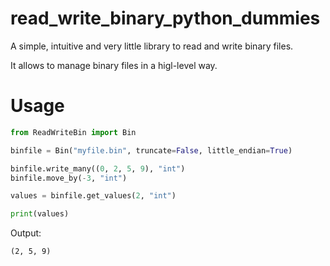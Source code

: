 # read_write_binary_python_dummies
A simple, intuitive and very little library to read and write binary files.

It allows to manage binary files in a higl-level way.

# Usage
```python
from ReadWriteBin import Bin

binfile = Bin("myfile.bin", truncate=False, little_endian=True)

binfile.write_many((0, 2, 5, 9), "int")
binfile.move_by(-3, "int")

values = binfile.get_values(2, "int")

print(values)
```

Output:
```
(2, 5, 9)
```
